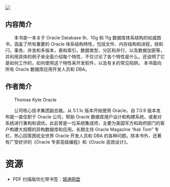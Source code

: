 ![](http://img3m4.ddimg.cn/23/31/21009704-1_u_2.jpg)

## 内容简介

　　本书是一本关于 Oracle Database 9i、10g 和 11g 数据库体系结构的权威图书，涵盖了所有重要的 Oracle 体系结构特性，包括文件、内存结构和进程，锁和闩，事务、并发和多版本，表和索引，数据类型，分区和并行，以及数据加密等，并利用具体的例子来全面介绍每个特性，不仅讨论了各个特性是什么，还说明了它是如何工作的，如何使用这个特性来开发软件，以及有关的常见陷阱。 本书面向所有 Oracle 数据库应用开发人员和 DBA。

## 作者简介

　　Thomas Kyte Oracle

　　公司核心技术集团副总裁。从 5.1.1c 版本开始使用 Oracle，自 7.0.9 版本发布就一直任职于 Oracle 公司，帮助 Oracle 数据库用户设计和构建系统，或者对系统进行重构和调优。此前曾是一位系统集成师，主要为美国军方和政府部门的客户构建大规模的异构数据库和应用。长期主持 Oracle Magazine “Ask Tom” 专栏，热心回答困扰全世界 Oracle 开发人员和 DBA 的各种问题。除本书外，还著有广受好评的《Oracle 专家高级编程》和《Oracle 高效设计》。

# 资源

* PDF 扫描版优化带书签：[城通网盘](https://u11215426.pipipan.com/fs/11215426-391081855)
